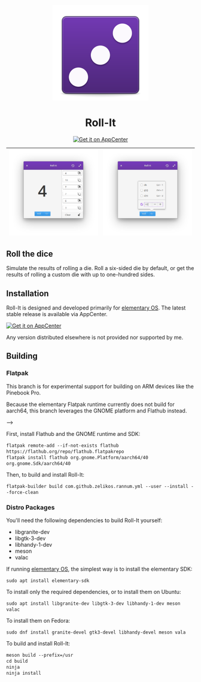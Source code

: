 <p align="center">
  <img src="data/icons/128.svg" alt="Icon" />
</p>
<h1 align="center">Roll-It</h1>
<p align="center">
  <a href="https://appcenter.elementary.io/com.github.zelikos.rannum"><img src="https://appcenter.elementary.io/badge.svg" alt="Get it on AppCenter" /></a>
</p>

| ![Screenshot](data/screenshot2.png) | ![Screenshot](data/screenshot3.png) |
|------------------------------------------|-----------------------------------------|

## Roll the dice

Simulate the results of rolling a die. Roll a six-sided die by default, or get the results of rolling a custom die with up to one-hundred sides.

## Installation

Roll-It is designed and developed primarily for [elementary OS]. The latest stable release is available via AppCenter.

[![Get it on AppCenter](https://appcenter.elementary.io/badge.svg)][AppCenter link]

Any version distributed elsewhere is not provided nor supported by me.

## Building

### Flatpak

This branch is for experimental support for building on ARM devices like the Pinebook Pro.

Because the elementary Flatpak runtime currently does not build for aarch64, this branch leverages the GNOME platform and Flathub instead.

<!--First, install the elementary Flatpak runtime & SDK:-->

<!--```shell-->-->
<!--flatpak remote-add --if-not-exists appcenter https://flatpak.elementary.io/repo.flatpakrepo-->
<!--flatpak install appcenter io.elementary.Platform io.elementary.Sdk-->
<!--```-->

First, install Flathub and the GNOME runtime and SDK:
```shell
flatpak remote-add --if-not-exists flathub https://flathub.org/repo/flathub.flatpakrepo
flatpak install flathub org.gnome.Platform/aarch64/40 org.gnome.Sdk/aarch64/40
```

Then, to build and install Roll-It:

```shell
flatpak-builder build com.github.zelikos.rannum.yml --user --install --force-clean
```

### Distro Packages

You'll need the following dependencies to build Roll-It yourself:

* libgranite-dev
* libgtk-3-dev
* libhandy-1-dev
* meson
* valac

If running [elementary OS], the simplest way is to install the elementary SDK:

```shell
sudo apt install elementary-sdk
```

To install only the required dependencies, or to install them on Ubuntu:

```shell
sudo apt install libgranite-dev libgtk-3-dev libhandy-1-dev meson valac
```

To install them on Fedora:

```shell
sudo dnf install granite-devel gtk3-devel libhandy-devel meson vala
```

To build and install Roll-It:

```shell
meson build --prefix=/usr
cd build
ninja
ninja install
```

[elementary OS]: https://elementary.io
[AppCenter link]: https://appcenter.elementary.io/com.github.zelikos.rannum
